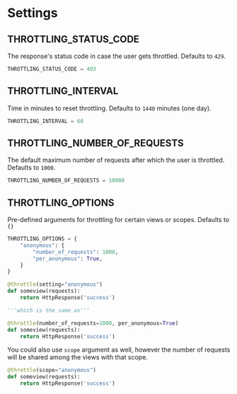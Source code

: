 # Settings

## THROTTLING_STATUS\_CODE

The response's status code in case the user gets throttled. Defaults to `429`.

```python
THROTTLING_STATUS_CODE = 403
```

## THROTTLING_INTERVAL

Time in minutes to reset throttling. Defaults to `1440` minutes (one day).

```python
THROTTLING_INTERVAL = 60
```

## THROTTLING\_NUMBER\_OF_REQUESTS

The default maximum number of requests after which the user is throttled. Defaults to `1000`.

```python
THROTTLING_NUMBER_OF_REQUESTS = 10000
```

## THROTTLING_OPTIONS

Pre-defined arguments for throttling for certain views or scopes. Defaults to `{}`

```python
THROTTLING_OPTIONS = {
    "anonymous": {
        "number_of_requests": 1000,
        "per_anonymous": True,
    }
}
```

```python
@throttle(setting="anonymous")
def someview(requests):
    return HttpResponse('success')

'''which is the same as'''

@throttle(number_of_requests=1000, per_anonymous=True)
def someview(requests):
    return HttpResponse('success')
```

You could also use `scope` argument as well, however the number of requests will be shared among the views with that scope.

```python
@throttle(scope="anonymous")
def someview(requests):
    return HttpResponse('success')
```

